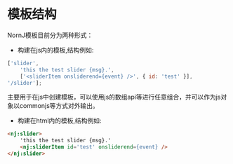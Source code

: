 # 模板结构

NornJ模板目前分为两种形式：

* 构建在js内的模板,结构例如:
```js
['slider',
    'this the test slider {msg}.',
    ['<sliderItem onsliderend={event} />', { id: 'test' }],
'/slider'];
```
主要用于在js中创建模板，可以使用js的数组api等进行任意组合，并可以作为js对象以commonjs等方式对外输出。

* 构建在html内的模板,结构例如:
```html
<nj:slider>
    'this the test slider {msg}.'
    <nj:sliderItem id='test' onsliderend={event} />
</nj:slider>
```
